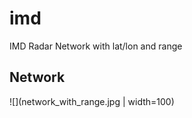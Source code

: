 # imd
IMD Radar Network with lat/lon and range

## Network

![](network_with_range.jpg | width=100)


